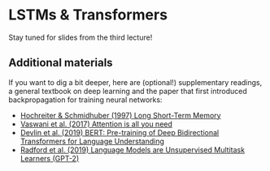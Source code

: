 # LSTMs & Transformers

Stay tuned for slides from the third lecture!

## Additional materials

If you want to dig a bit deeper, here are (optional!) supplementary readings, a general textbook on deep learning and the paper that first introduced backpropagation for training neural networks:

* [Hochreiter & Schmidhuber (1997) Long Short-Term Memory](https://deeplearning.cs.cmu.edu/S23/document/readings/LSTM.pdf)
* [Vaswani et al. (2017) Attention is all you need](https://proceedings.neurips.cc/paper_files/paper/2017/file/3f5ee243547dee91fbd053c1c4a845aa-Paper.pdf)
* [Devlin et al. (2019) BERT: Pre-training of Deep Bidirectional Transformers for Language Understanding](https://arxiv.org/pdf/1810.04805.pdf)
* [Radford et al. (2019) Language Models are Unsupervised Multitask Learners (GPT-2)](https://d4mucfpksywv.cloudfront.net/better-language-models/language_models_are_unsupervised_multitask_learners.pdf)